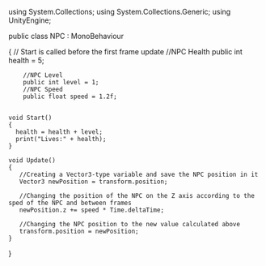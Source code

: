 using System.Collections;
using System.Collections.Generic;
using UnityEngine;

public class NPC : MonoBehaviour

 {   // Start is called before the first frame update
    //NPC Health
        public int health = 5;
    
        //NPC Level 
        public int level = 1;
        //NPC Speed
        public float speed = 1.2f;
    
    
    void Start()
    {
      health = health + level;
      print("Lives:" + health);  
    }
    
    void Update()
    {
       //Creating a Vector3-type variable and save the NPC position in it 
       Vector3 newPosition = transform.position;

       //Changing the position of the NPC on the Z axis according to the sped of the NPC and between frames
       newPosition.z += speed * Time.deltaTime;

       //Changing the NPC position to the new value calculated above
       transform.position = newPosition;       
    }
}
